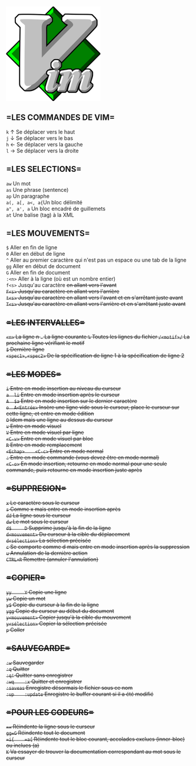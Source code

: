 
![logovim](image/vim.png)


=LES COMMANDES DE VIM=
---------------------------------


`k` 	↑ 	Se déplacer vers le haut  
`j` 	↓ 	Se déplacer vers le bas  
`h` 	← 	Se déplacer vers la gauche  
`l` 	→ 	Se déplacer vers la droite  


 =LES SELECTIONS=  
----------------------------------  


`aw`     		Un mot  
`as` 	    	Une phrase (sentence)  
`ap` 		    Un paragraphe  
`a(, a[, a<, a{`Un bloc délimité  
`a", a', a` 	Un bloc encadré de guillemets  
`at` 		    Une balise (tag) à la XML  

=LES MOUVEMENTS=    
-----------------------------------------  

`$` 		Aller en fin de ligne  
`0` 		Aller en début de ligne  
`^` 		Aller au premier caractère qui n'est pas un espace ou une tab de la ligne  
`gg` 		Aller en début de document  
`G` 		Aller en fin de document  
`:<n>` 		Aller à la ligne <n> (où <n> est un nombre entier)  
`f<s>` 		Jusqu'au caractère <s> en allant vers l'avant  
`F<s>` 		Jusqu'au caractère <s> en allant vers l'arrière  
`t<s>` 		Jusqu'au caractère <s> en allant vers l'avant et en s'arrêtant juste avant  
`T<s>` 		Jusqu'au caractère <s> en allant vers l'arrière et en s'arrêtant juste avant  

 =LES INTERVALLES=  
--------------------------------------------  


`<n>` 		       La ligne n
`.` 		       La ligne courante
`%` 		       Toutes les lignes du fichier
`/<motif>/`        La prochaine ligne vérifiant le motif  
`$` 		       Dernière ligne  
`<spec1>,<spec2>`  De la spécification de ligne 1 à la spécification de ligne 2  


 =LES MODES=  
----------------------------------------------  


`i` 		       Entre en mode insertion au niveau du curseur    
`a 	li` 	       Entre en mode insertion après le curseur    
`A 	$a` 	       Entre en mode insertion sur le dernier caractère  
`o 	A<Entrée>` 	   Insère une ligne vide sous le curseur, place le curseur sur cette ligne, et entre en mode édition  
`O` 		       Idem mais une ligne au dessus du curseur  
`v` 		       Entre en mode visuel  
`V` 		       Entre en mode visuel par ligne  
`<C-v>` 		   Entre en mode visuel par bloc  
`R` 		       Entre en mode remplacement  
`<Echap> 	<C-c>` Entre en mode normal  
`:` 		       Entre en mode commande (vous devez être en mode normal)  
`<C-o>` 		   En mode insertion, retourne en mode normal pour une seule commande, puis retourne en mode insertion juste après  
 

 =SUPPRESION=  
-----------------------------------------------  


`x` 		Le caractère sous le curseur  
`s` 		Comme x mais entre en mode insertion après  
`dd` 		La ligne sous le curseur  
`dw` 		Le mot sous le curseur  
`d$ 	D` 	Supprime jusqu'à la fin de la ligne  
`d<mouvement>` 		Du curseur à la cible du déplacement  
`d<sélection>` 		La sélection précisée  
`c` 		Se comporte comme d mais entre en mode insertion après la suppression  
`u` 		Annulation de la dernière action  
`CTRL+R` 		Remettre (annuler l'annulation)  


 =COPIER=  
-------------------------------------------------  


`yy 	Y`      	Copie une ligne  
`yw` 		        Copie un mot  
`y$` 		        Copie du curseur à la fin de la ligne  
`ygg` 		        Copie du curseur au début du document  
`y<mouvement>` 		Copier jusqu'à la cible du mouvement  
`y<sélection>` 		Copier la sélection précisée  
`p`  		        Coller  


 =SAUVEGARDE=  
----------------------------------------------------  


`:w` 		        Sauvegarder  
`:q` 		        Quitter  
`:q!` 		        Quitter sans enregistrer  
`:wq 	:x` 	    Quitter et enregistrer  
`:saveas` 		    Enregistre désormais le fichier sous ce nom  
`:up 	:update` 	Enregistre le buffer courant si il a été modifié  


 =POUR LES CODEURS=  
------------------------------------------------------  


`==` 		    Réindente la ligne sous le curseur  
`gg=G` 		    Réindente tout le document  
`=i{ 	=a{` 	Réindente tout le bloc courant, accolades exclues (inner-bloc) ou inclues (a)  
`K` 		    Va essayer de trouver la documentation correspondant au mot sous le curseur  



